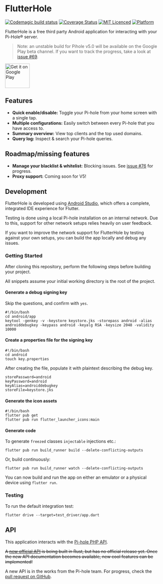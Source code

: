 
# FlutterHole #

[![Codemagic build status](https://api.codemagic.io/apps/5c659ea9c49a5000198d45f9/5c659ea9c49a5000198d45f8/status_badge.svg)](https://codemagic.io/apps/5c659ea9c49a5000198d45f9/5c659ea9c49a5000198d45f8/latest_build)
[![Coverage Status](https://coveralls.io/repos/github/sterrenburg/flutterhole/badge.svg?branch=master)](https://coveralls.io/github/sterrenburg/flutterhole?branch=master)
[![MIT Licenced](https://img.shields.io/badge/License-MIT-blue.svg)](https://opensource.org/licenses/MIT)
[![Platform](https://img.shields.io/badge/Platform-Flutter-yellow.svg)](https://flutter.io)

FlutterHole is a free third party Android application for interacting with your Pi-Hole® server.    

> Note: an unstable build for Pihole v5.0 will be available on the Google Play beta channel. If you want to track the progress, take a look at [issue #69](https://github.com/sterrenburg/flutterhole/issues/69).

 [<img src="https://play.google.com/intl/en_us/badges/images/generic/en_badge_web_generic.png"    
      alt="Get it on Google Play"    
      height="80">](https://play.google.com/store/apps/details?id=sterrenburg.github.flutterhole)    
## Features ##
- **Quick enable/disable:** Toggle your Pi-hole from your home screen with a single tap.
- **Multiple configurations:** Easily switch between every Pi-hole that you have access to.
- **Summary overview:** View top clients and the top used domains.
- **Query log:** Inspect & search your Pi-hole queries.

## Roadmap/missing features ##
- **Manage your blacklist & whitelist:** Blocking issues. See [issue #76](https://github.com/sterrenburg/flutterhole/issues/76) for progress.
- **Proxy support:** Coming soon for V5!

## Development ##
FlutterHole is developed using [Android Studio](https://developer.android.com/studio), which offers a complete, integrated IDE experience for Flutter.

Testing is done using a local Pi-hole installation on an internal network. Due to this, support for other network setups relies heavily on user feedback.

If you want to improve the network support for FlutterHole by testing against your own setups, you can build the app locally and debug any issues.

### Getting Started ###
After cloning this repository, perform the following steps before building your project.

All snippets assume your initial working directory is the root of the project.

#### Generate a debug signing key ####

Skip the questions, and confirm with `yes`.
```shell script
#!/bin/bash
cd android/app
keytool -genkey -v -keystore keystore.jks -storepass android -alias androiddebugkey -keypass android -keyalg RSA -keysize 2048 -validity 10000
```

#### Create a properties file for the signing key ####
```shell script
#!/bin/bash
cd android
touch key.properties
```

After creating the file, populate it with plaintext describing the debug key.

```
storePassword=android
keyPassword=android
keyAlias=androiddebugkey
storeFile=keystore.jks
```

#### Generate the icon assets ####
```shell script
#!/bin/bash
flutter pub get
flutter pub run flutter_launcher_icons:main
```

#### Generate code ####

To generate `freezed` classes `injectable` injections etc.:

```shell script
flutter pub run build_runner build --delete-conflicting-outputs  
```

Or, build continuously:

```shell script
flutter pub run build_runner watch --delete-conflicting-outputs  
```

You can now build and run the app on either an emulator or a physical device using `flutter run`.

### Testing ###

To run the default integration test:

```shell script
flutter drive --target=test_driver/app.dart
```

## API ##
This application interacts with the [Pi-hole PHP API](https://discourse.pi-hole.net/t/pi-hole-api/1863).

~~A [new official API](https://github.com/pi-hole/api) is being built in Rust, but has no official release yet. Once the new API documentation becomes available, new cool features can be implemented!~~

A new API is in the works from the Pi-hole team. For progress, check the [pull request on GitHub](https://github.com/pi-hole/FTL/pull/659).